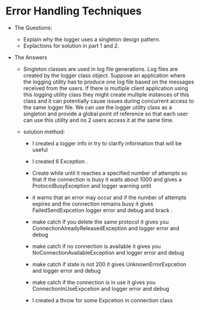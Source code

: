 # Error Handling Techniques


   
* The Questions:
   - Explain why the logger uses a singleton design pattern. 
   - Explactions for solution in part 1 and 2.
 
* The Answers
   - Singleton classes are used in log file generations. Log files are created by the logger class object. Suppose an application where the logging utility has to produce one log file based on the messages received from the users. If there is multiple client application using this logging utility class they might create multiple instances of this class and it can potentially cause issues during concurrent access to the same logger file. We can use the logger utility class as a singleton and provide a global point of reference so that each user can use this utility and no 2 users access it at the same time.

   - solution method:
      - I created a logger info in try to clarify information that will be useful
      - I created 6 Exception .
      - Create while until it reaches a specified number of attempts so that if the connection is busy it waits about 1000 and
       gives a ProtocolBusyException and logger warning until    
      - it warns that an error may occur and if the number of attempts expires and
       the connection remains busy it gives FailedSendExpcetion logger error and debug and brack .

      - make catch if you delete the same protocol it gives you ConnectionAlreadyReleasedException and logger error and debug
      - make catch if no connection is available it gives you NoConnectionAvailableException and logger error and debug
      - make catch if state is not 200 it gives UnknownErrorExpcetion and logger error and debug
      - make catch if the connection is in use it gives you ConnectionInUseExpcetion and logger error and debug
      - I created a throw for some Expcetion in connection class
